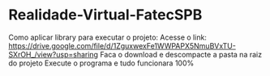# Realidade-Virtual-FatecSPB

Como aplicar library para executar o projeto:
Acesse o link:
https://drive.google.com/file/d/1ZguxwexFe1WWPAPX5NmuBVxTU-SXrOH_/view?usp=sharing
Faca o download e descompacte a pasta na raiz do projeto
Execute o programa e tudo funcionara 100%
